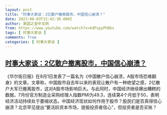 ```yaml
---
layout: post
title: "时事大家谈：2亿散户撤离股市，中国信心崩溃？"
date: 2023-08-03T15:42:30.000Z
author: 美国之音中文网
from: https://www.youtube.com/watch?v=kdPspyPh0bs
tags: [ 时事大家谈 ]
comments: True
categories: [ 时事大家谈 ]
---
```

<!--1691077350000-->
[时事大家谈：2亿散户撤离股市，中国信心崩溃？](https://www.youtube.com/watch?v=kdPspyPh0bs)
------

<div>
《华尔街日报》在8月1日发表了一篇名为《中国散户信心崩溃，A股市场恐难翻身》的文章。文章称，中国股市自去年以来的表现让散户有一种绝望之感，2亿散户大军已撤离股市，这对A股市场影响巨大。与此同时，中国经济继续爆出糟糕的数据，7月份官方制造业采购经理人指数PMI为49.3，连续第4个月低于50，表明经济活动持续处于萎缩状态。中国经济现状如何作用于股市？股民们是否真得信心崩溃？北京罕见提出“要活跃资本市场，提振投资者信心”，但投资者是否买账？
</div>
